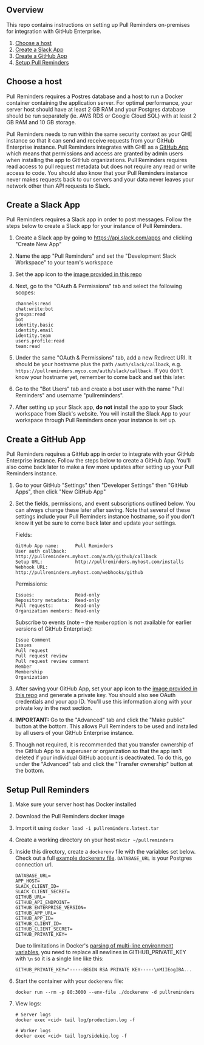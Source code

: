 ## Overview

This repo contains instructions on setting up Pull Reminders on-premises for integration with GitHub Enterprise.

1. [Choose a host](#choose-a-host)
2. [Create a Slack App](#create-a-slack-app)
3. [Create a GitHub App](#create-a-github-app)
4. [Setup Pull Reminders](#setup-pull-reminders)

## Choose a host

Pull Reminders requires a Postres database and a host to run a Docker container containing the application server. For optimal performance, your server host should have at least 2 GB RAM and your Postgres database should be run separately (ie. AWS RDS or Google Cloud SQL) with at least 2 GB RAM and 10 GB storage.

Pull Reminders needs to run within the same security context as your GHE instance so that it can send and receive requests from your GitHub Enterprise instance. Pull Reminders integrates with GHE as a [GitHub App](https://developer.github.com/enterprise/2.13/apps/about-apps/#about-github-apps) which means that permissions and access are granted by admin users when installing the app to GitHub organizations. Pull Reminders requires read access to pull request metadata but does not require any read or write access to code. You should also know that your Pull Reminders instance never makes requests back to our servers and your data never leaves your network other than API requests to Slack. 

## Create a Slack App

Pull Reminders requires a Slack app in order to post messages. Follow the steps below to create a Slack app for your instance of Pull Reminders.

1. Create a Slack app by going to https://api.slack.com/apps and clicking "Create New App"
2. Name the app "Pull Reminders" and set the "Development Slack Workspace" to your team's workspace
3. Set the app icon to the [image provided in this repo](./icon.png)
4. Next, go to the "OAuth & Permissions" tab and select the following scopes:
    
    ```
    channels:read
    chat:write:bot
    groups:read
    bot
    identity.basic
    identity.email
    identity.team
    users.profile:read
    team:read
    ```

5. Under the same "OAuth & Permissions" tab, add a new Redirect URI. It should be your hostname plus the path `/auth/slack/callback`, e.g. `https://pullreminders.myco.com/auth/slack/callback`. If you don't know your hostname yet, remember to come back and set this later.
6. Go to the "Bot Users" tab and create a bot user with the name "Pull Reminders" and username "pullreminders".
7. After setting up your Slack app, **do not** install the app to your Slack workspace from Slack's website. You will install the Slack App to your workspace through Pull Reminders once your instance is set up.

## Create a GitHub App

Pull Reminders requires a GitHub app in order to integrate with your GitHub Enterprise instance. Follow the steps below to create a GitHub App. You'll also come back later to make a few more updates after setting up your Pull Reminders instance.

1. Go to your GitHub "Settings" then "Developer Settings" then "GitHub Apps", then click "New GitHub App"
2. Set the fields, permissions, and event subscriptions outlined below. You can always change these later after saving. Note that several of these settings include your Pull Reminders instance hostname, so if you don't know it yet be sure to come back later and update your settings.
    
    Fields:
    
    ```
    GitHub App name:      Pull Reminders
    User auth callback:   http://pullreminders.myhost.com/auth/github/callback
    Setup URL:            http://pullreminders.myhost.com/installs
    Webhook URL:          http://pullreminders.myhost.com/webhooks/github
    ```
    
    Permissions:

    ```
    Issues:               Read-only
    Repository metadata:  Read-only
    Pull requests:        Read-only
    Organization members: Read-only
    ```
    
    Subscribe to events (note – the `Member`option is not available for earlier versions of GitHub Enterprise):
    
    ```
    Issue Comment
    Issues
    Pull request
    Pull request review
    Pull request review comment
    Member
    Membership
    Organization
    ```
    
3. After saving your GitHub App, set your app icon to the [image provided in this repo](./icon.png) and generate a private key. You should also see OAuth credentials and your app ID. You'll use this information along with your private key in the next section.
4. **IMPORTANT:** Go to the "Advanced" tab and click the "Make public" button at the bottom. This allows Pull Reminders to be used and installed by all users of your GitHub Enterprise instance.
5. Though not required, it is recommended that you transfer ownership of the GitHub App to a superuser or organization so that the app isn't deleted if your individual GitHub account is deactivated. To do this, go under the "Advanced" tab and click the "Transfer ownership" button at the bottom.

## Setup Pull Reminders

1. Make sure your server host has Docker installed
2. Download the Pull Reminders docker image
3. Import it using `docker load -i pullreminders.latest.tar`
4. Create a working directory on your host `mkdir ~/pullreminders`
5. Inside this directory, create a `dockerenv` file with the variables set below. Check out a full [example dockerenv file](./dockerenv.example). `DATABASE_URL` is your Postgres connection url.

    ```
    DATABASE_URL=
    APP_HOST=
    SLACK_CLIENT_ID=
    SLACK_CLIENT_SECRET=
    GITHUB_URL=
    GITHUB_API_ENDPOINT=
    GITHUB_ENTERPRISE_VERSION=
    GITHUB_APP_URL=
    GITHUB_APP_ID=
    GITHUB_CLIENT_ID=
    GITHUB_CLIENT_SECRET=
    GITHUB_PRIVATE_KEY=
    ```
    
    Due to limitations in Docker's [parsing of multi-line environment variables](https://github.com/moby/moby/issues/12997), you need to replace all newlines in GITHUB_PRIVATE_KEY with `\n` so it is a single line like this:

    ```
    GITHUB_PRIVATE_KEY="-----BEGIN RSA PRIVATE KEY-----\nMIIEogIBA...
    ```

6. Start the container with your `dockerenv` file:

    ```
    docker run --rm -p 80:3000 --env-file ./dockerenv -d pullreminders
    ```
    
7. View logs:

    ```
    # Server logs
    docker exec <cid> tail log/production.log -f
  
    # Worker logs
    docker exec <cid> tail log/sidekiq.log -f
    ```
